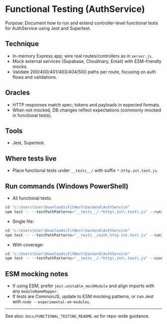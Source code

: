 # Functional Testing (AuthService)

Purpose: Document how to run and extend controller-level functional tests for AuthService using Jest and Supertest.

## Technique
- In-memory Express app; wire real routes/controllers as in `server.js`.
- Mock external services (Supabase, Cloudinary, Email) with ESM-friendly mocks.
- Validate 200/400/401/403/404/500 paths per route, focusing on auth flows and validations.

## Oracles
- HTTP responses match spec; tokens and payloads in expected formats.
- When not mocked, DB changes reflect expectations (commonly mocked in functional tests).

## Tools
- Jest, Supertest.

## Where tests live
- Place functional tests under `__tests__/` with suffix `*.http.int.test.js`.

## Run commands (Windows PowerShell)

- All functional tests:
```powershell
cd "c:\Users\User\Downloads\FitNest\backend\AuthService"
npm test -- --testPathPatterns="__tests__/.*http\.int\.test\.js" --runInBand
```

- Single file:
```powershell
cd "c:\Users\User\Downloads\FitNest\backend\AuthService"
npm test -- --testPathPatterns="__tests__/auth.http.int.test.js" --runInBand
```

- With coverage:
```powershell
cd "c:\Users\User\Downloads\FitNest\backend\AuthService"
npm test -- --testPathPatterns="__tests__/.*http\.int\.test\.js" --coverage --runInBand
```

## ESM mocking notes
- If using ESM, prefer `jest.unstable_mockModule` and align imports with any `moduleNameMapper`.
- If tests are CommonJS, update to ESM mocking patterns, or run Jest with `node --experimental-vm-modules`.

---
See also: `docs/FUNCTIONAL_TESTING_README.md` for repo-wide guidance.

